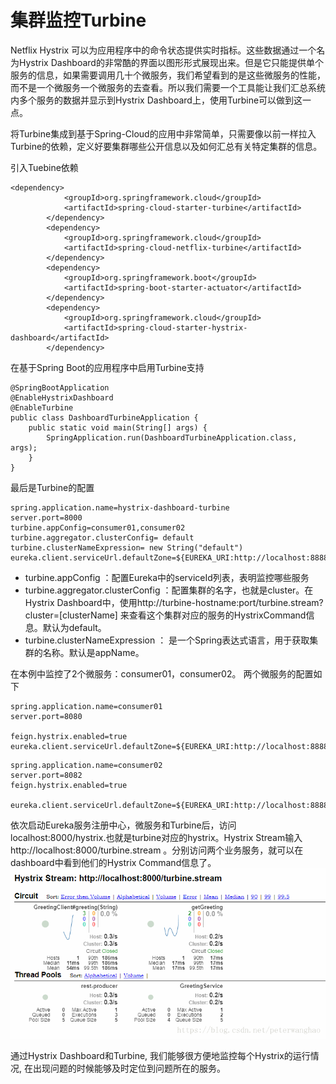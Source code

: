 # 集群监控Turbine

Netflix Hystrix 可以为应用程序中的命令状态提供实时指标。这些数据通过一个名为Hystrix Dashboard的非常酷的界面以图形形式展现出来。但是它只能提供单个服务的信息，如果需要调用几十个微服务，我们希望看到的是这些微服务的性能，而不是一个微服务一个微服务的去查看。所以我们需要一个工具能让我们汇总系统内多个服务的数据并显示到Hystrix Dashboard上，使用Turbine可以做到这一点。

将Turbine集成到基于Spring-Cloud的应用中非常简单，只需要像以前一样拉入Turbine的依赖，定义好要集群哪些公开信息以及如何汇总有关特定集群的信息。

引入Tuebine依赖
```
<dependency>
			<groupId>org.springframework.cloud</groupId>
			<artifactId>spring-cloud-starter-turbine</artifactId>
		</dependency>
		<dependency>
			<groupId>org.springframework.cloud</groupId>
			<artifactId>spring-cloud-netflix-turbine</artifactId>
		</dependency>
		<dependency>
			<groupId>org.springframework.boot</groupId>
			<artifactId>spring-boot-starter-actuator</artifactId>
		</dependency>
		<dependency>
			<groupId>org.springframework.cloud</groupId>
			<artifactId>spring-cloud-starter-hystrix-dashboard</artifactId>
		</dependency>
```

在基于Spring Boot的应用程序中启用Turbine支持
```
@SpringBootApplication
@EnableHystrixDashboard
@EnableTurbine
public class DashboardTurbineApplication {
	public static void main(String[] args) {
		SpringApplication.run(DashboardTurbineApplication.class, args);
	}
}
```

最后是Turbine的配置
```
spring.application.name=hystrix-dashboard-turbine
server.port=8000
turbine.appConfig=consumer01,consumer02
turbine.aggregator.clusterConfig= default
turbine.clusterNameExpression= new String("default")
eureka.client.serviceUrl.defaultZone=${EUREKA_URI:http://localhost:8888/eureka}
```

 - turbine.appConfig ：配置Eureka中的serviceId列表，表明监控哪些服务
 - turbine.aggregator.clusterConfig ：配置集群的名字，也就是cluster。在Hystrix
   Dashboard中，使用http://turbine-hostname:port/turbine.stream?cluster=[clusterName] 来查看这个集群对应的服务的HystrixCommand信息。默认为default。
 - turbine.clusterNameExpression ： 是一个Spring表达式语言，用于获取集群的名称。默认是appName。

在本例中监控了2个微服务：consumer01，consumer02。
两个微服务的配置如下

```
spring.application.name=consumer01
server.port=8080

feign.hystrix.enabled=true
eureka.client.serviceUrl.defaultZone=${EUREKA_URI:http://localhost:8888/eureka}
```


```
spring.application.name=consumer02
server.port=8082
feign.hystrix.enabled=true

eureka.client.serviceUrl.defaultZone=${EUREKA_URI:http://localhost:8888/eureka}
```

依次启动Eureka服务注册中心，微服务和Turbine后，访问localhost:8000/hystrix.也就是turbine对应的hystrix。Hystrix Stream输入http://localhost:8000/turbine.stream 。分别访问两个业务服务，就可以在dashboard中看到他们的Hystrix Command信息了。
![Hystrix仪表板](./static/hystrix-dashboard-2.png)

通过Hystrix Dashboard和Turbine, 我们能够很方便地监控每个Hystrix的运行情况, 在出现问题的时候能够及时定位到问题所在的服务。